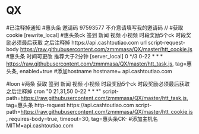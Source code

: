 # QX 
#已注释掉通知
#惠头条   邀请码 97593577 不介意请填写我的邀请码  //
#获取cookie
[rewrite_local]
#惠头条ck 签到 新闻 视频 小视频 时段奖励5个ck 时段奖励必须最后获取 之后注释掉
https:\/\/api\.cashtoutiao\.com url script-request-body https://raw.githubusercontent.com/zmmmasa/QX/master/htt_cookie.js
#惠头条 时间可更改 推荐大于2分钟
[server_local]
0 */3 0-22 * * * https://raw.githubusercontent.com/zmmmasa/QX/master/htt_task.js, tag=惠头条, enabled=true
#添加hostname
hostname= api.cashtoutiao.com

#loon 
#两条  获取 签到 新闻 视频 小视频 时段奖励5个ck 时段奖励必须最后获取 之后注释掉
cron "0 21,31,50 0-22 * * *" script-path=https://raw.githubusercontent.com/zmmmasa/QX/master/htt_task.js, tag=惠头条
http-request https:\/\/api\.cashtoutiao\.com script-path=https://raw.githubusercontent.com/zmmmasa/QX/master/htt_cookie.js, requires-body=true, timeout=30, tag=惠头条CK-
#添加主机名
MITM=api.cashtoutiao.com
